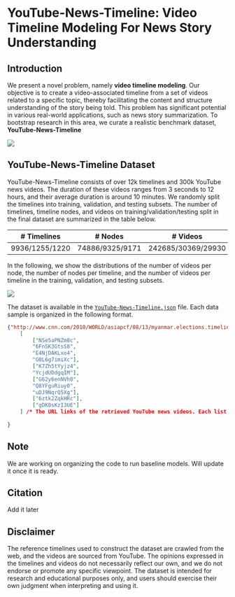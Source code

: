 # YouTube-News-Timeline: Video Timeline Modeling For News Story Understanding

## Introduction

We present a novel problem, namely **video timeline modeling**. Our objective is to create a video-associated timeline from a set of videos related to a specific topic, thereby facilitating the content and structure understanding of the story being told. This problem has significant potential in various real-world applications, such as news story summarization. To bootstrap research in this area, we curate a realistic benchmark dataset, **YouTube-News-Timeline**


![](https://github.com/google-research/google-research/tree/master/video_timeline_modeling/vtm.png)


## YouTube-News-Timeline Dataset

YouTube-News-Timeline consists of over 12k timelines and 300k YouTube news videos. The duration of these videos ranges from 3 seconds to 12 hours, and their average duration is around 10 minutes. We randomly split the timelines into training, validation, and testing subsets. The number of timelines, timeline nodes, and videos on training/validation/testing split in the final dataset are summarized in the table below. 

| # Timelines | # Nodes | # Videos|
| -------- | -------- | -------- |
|9936/1255/1220|74886/9325/9171|242685/30369/29930|

In the following, we show the distributions of the number of videos per node, the number of nodes per timeline, and the number of videos per timeline in the training, validation, and testing subsets.

![](https://github.com/google-research/google-research/tree/master/video_timeline_modeling/data_dist.png)

The dataset is available in the [`YouTube-News-Timeline.json`](https://github.com/google-research/google-research/tree/master/video_timeline_modeling/YouTube-News-Timeline.json) file. Each data sample is organized in the following format.

```json
{"http://www.cnn.com/2010/WORLD/asiapcf/08/13/myanmar.elections.timeline/index.html":  // The URL link of the webpage where we crawl the timeline.
    [
        ["NSe5aPNZm8c",  
        "6FnSK3GtsS8",
        "E4NjDAKLxo4",
        "G0L6g7imiXc"],
        ["K7Zh5tYyjz4",
        "YcjdUDdgqIM"],
        ["G62y6enNVh0",
        "Q8YFguRiuy0",
        "uDJ9NqrQ5Xg"],
        ["6ztk2ZqkHRc"],
        ["gDK0sKzI3UE"]
    ] /* The URL links of the retrieved YouTube news videos. Each list in the nested list corresponds to one node on the timeline. These nodes are ordered in the nested list. */
    
}
```

## Note
We are working on organizing the code to run baseline models. Will update it once it is ready.

## Citation 

Add it later

## Disclaimer
The reference timelines used to construct the dataset are crawled from the web, and the videos are sourced from YouTube. The opinions expressed in the timelines and videos do not necessarily reflect our own, and we do not endorse or promote any specific viewpoint. The dataset is intended for research and educational purposes only, and users should exercise their own judgment when interpreting and using it.
